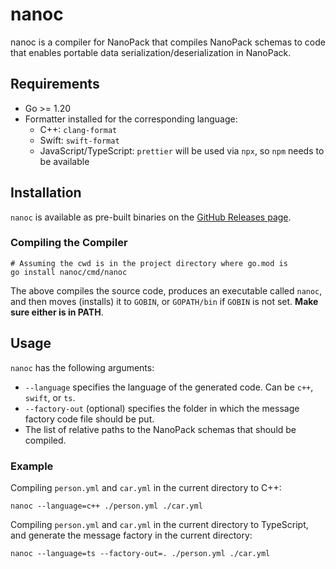 # nanoc

nanoc is a compiler for NanoPack that compiles NanoPack schemas to code that enables portable data
serialization/deserialization in NanoPack.

## Requirements

- Go >= 1.20
- Formatter installed for the corresponding language:
    - C++: `clang-format`
    - Swift: `swift-format`
    - JavaScript/TypeScript: `prettier` will be used via `npx`, so `npm` needs to be available

## Installation

`nanoc` is available as pre-built binaries on the [GitHub Releases page](https://github.com/poly-gui/nanoc/releases).

### Compiling the Compiler

```
# Assuming the cwd is in the project directory where go.mod is
go install nanoc/cmd/nanoc
```

The above compiles the source code, produces an executable called `nanoc`, and then moves (installs) it to `GOBIN`, or `GOPATH/bin` if `GOBIN` is not set. **Make sure either is in PATH**.

## Usage

`nanoc` has the following arguments:
- `--language` specifies the language of the generated code. Can be `c++`, `swift`, or `ts`.
- `--factory-out` (optional) specifies the folder in which the message factory code file should be put.
- The list of relative paths to the NanoPack schemas that should be compiled.

### Example

Compiling `person.yml` and `car.yml` in the current  directory to C++:

```
nanoc --language=c++ ./person.yml ./car.yml
```

Compiling `person.yml` and `car.yml` in the current directory to TypeScript, and generate the message factory in the current directory:

```
nanoc --language=ts --factory-out=. ./person.yml ./car.yml
```
